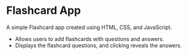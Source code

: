 # Flashcard App
A simple Flashcard app created using HTML, CSS, and JavaScript.
- Allows users to add flashcards with questions and answers.
- Displays the flashcard questions, and clicking reveals the answers.
